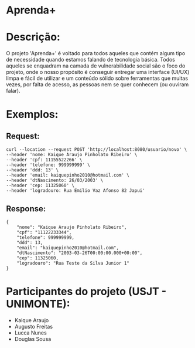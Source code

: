 # Aprenda+

# Descrição:
O projeto 'Aprenda+' é voltado para todos aqueles que contém algum tipo de necessidade quando estamos falando de tecnologia básica. Todos aqueles se enquadram na camada de vulnerabilidade social são o foco do projeto, onde o nosso propósito é conseguir entregar uma interface (UI/UX) limpa e fácil de utilizar e um conteúdo sólido sobre ferramentas que muitas vezes, por falta de acesso, as pessoas nem se quer conhecem (ou ouviram falar).

# Exemplos:
## Request:
```
curl --location --request POST 'http://localhost:8080/usuario/novo' \
--header 'nome: Kaique Araujo Pinholato Ribeiro' \
--header 'cpf: 11155522266' \
--header 'telefone: 999999999' \
--header 'ddd: 13' \
--header 'email: kaiquepinho2010@hotmail.com' \
--header 'dtNascimento: 26/03/2003' \
--header 'cep: 11325060' \
--header 'logradouro: Rua Emilio Vaz Afonso 82 Japui'
```

## Response:
```
{
    "nome": "Kaique Araujo Pinholato Ribeiro",
    "cpf": "11122233344",
    "telefone": 999999999,
    "ddd": 13,
    "email": "kaiquepinho2010@hotmail.com",
    "dtNascimento": "2003-03-26T00:00:00.000+00:00",
    "cep": 11325060,
    "logradouro": "Rua Teste da Silva Junior 1"
}
```
 
# Participantes do projeto (USJT - UNIMONTE):
- Kaique Araujo
- Augusto Freitas
- Lucca Nunes
- Douglas Sousa
